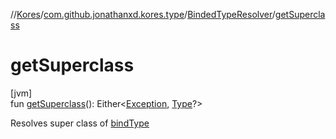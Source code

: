 //[Kores](../../../index.md)/[com.github.jonathanxd.kores.type](../index.md)/[BindedTypeResolver](index.md)/[getSuperclass](get-superclass.md)

# getSuperclass

[jvm]\
fun [getSuperclass](get-superclass.md)(): Either<[Exception](https://kotlinlang.org/api/latest/jvm/stdlib/kotlin/-exception/index.html), [Type](https://docs.oracle.com/javase/8/docs/api/java/lang/reflect/Type.html)?>

Resolves super class of [bindType](bind-type.md)
